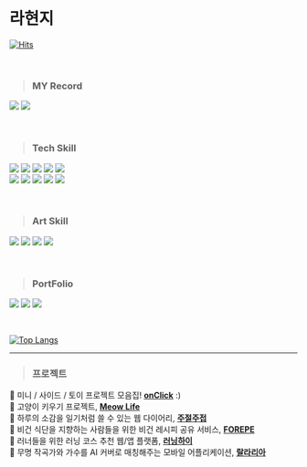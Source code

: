 # 라현지 
[![Hits](https://hits.seeyoufarm.com/api/count/incr/badge.svg?url=https%3A%2F%2Fgithub.com%2Fraxchaz%2Fhit-counter&count_bg=%23F8B64A&title_bg=%23FF8989&icon=&icon_color=%23000000&title=Onlooker&edge_flat=true)](https://hits.seeyoufarm.com)

<br>


> ### MY Record 
<a href="https://velog.io/@raxchaz"><img src="https://img.shields.io/badge/velog-0ABF53?style=flat&logo=velog&logoColor=white"/></a>
<a href="http://www.instagram.com/wasitright/?next=%2F"><img src="https://img.shields.io/badge/instagram-E4405F?style=flat-square&logo=instagram&logoColor=white"/></a> 

<br>

> ### Tech Skill

<p><img src="https://img.shields.io/badge/Java-007396?style=flat&logo=Java&logoColor=white"/>
<img src="https://img.shields.io/badge/spring-6DB33F?style=flat&logo=Spring&logoColor=white"/>
<img src="https://img.shields.io/badge/React-61DAFB?style=flat&logo=React&logoColor=white"/>
<img src="https://img.shields.io/badge/html5-E34F26?style=flat&logo=html5&logoColor=white"> 
<img src="https://img.shields.io/badge/css-1572B6?style=flat&logo=css3&logoColor=white"> 

<br>
<img src="https://img.shields.io/badge/JavaScript-F7DF1E?style=flat&logo=JavaScript&logoColor=white"/>
<img src="https://img.shields.io/badge/Three.js-000000?style=flat&logo=Three.js&logoColor=white"/>
<img src="https://img.shields.io/badge/Babylon.js-BB464B?style=flat&logo=Babylon.js&logoColor=white"/>
<img src="https://img.shields.io/badge/Redux-764ABC?style=flat&logo=Redux&logoColor=white"/>
<img src="https://img.shields.io/badge/ReactNative-007396?style=flat&logo=React&logoColor=white"/>
</p>


<br>


> ### Art Skill
<p><img src="https://img.shields.io/badge/Premere-Pro-CC0000?style=flat&logo=Premere-Pro&logoColor=white"/>
<img src="https://img.shields.io/badge/Blender-F5792A?style=flat&logo=Blender&logoColor=white"/>
<img src="https://img.shields.io/badge/AfterEffect-9999FF?style=flat&logo=Aftereffect&logoColor=white"/>
<img src="https://img.shields.io/badge/Figma-F24E1E?style=flat&logo=Figma&logoColor=white"/>
</p>

<br>


> ### PortFolio
<p><img src="https://img.shields.io/badge/Notion-FE5196?style=flat&logo=Notion&logoColor=white"/>
<img src="https://img.shields.io/badge/github-181717?style=flat&logo=github&logoColor=white">
<img src="https://img.shields.io/badge/git-F05032?style=flat&logo=git&logoColor=white">
</p>
<br>

[![Top Langs](https://github-readme-stats.vercel.app/api/top-langs/?username=raxchaz&layout=compact)](https://github.com/raxchaz/github-readme-stats)
<br>

---

> ### 프로젝트
🖤 미니 / 사이드 / 토이 프로젝트 모음집! **[onClick](https://github.com/raxchaz/Mini-side-Project)** :) <br>
🖤 고양이 키우기 프로젝트, **[Meow Life](https://github.com/mtvs-server2/spring-meow-life-game)** <br>
🖤 하루의 소감을 일기처럼 쓸 수 있는 웹 다이어리, **[주절주접](https://github.com/mtvs-server2/spring-web-diary)** <br>
🖤 비건 식단을 지향하는 사람들을 위한 비건 레시피 공유 서비스, **[FOREPE](https://github.com/mtvs-merge)** <br>
🖤 러너들을 위한 러닝 코스 추천 웹/앱 플랫폼, **[러닝하이](https://github.com/cca-ffodregamdi)** <br>
🖤 무명 작곡가와 가수를 AI 커버로 매칭해주는 모바일 어플리케이션, **[랄라리아](https://github.com/isthisteamisthis)** <br>


</p>
</p>


